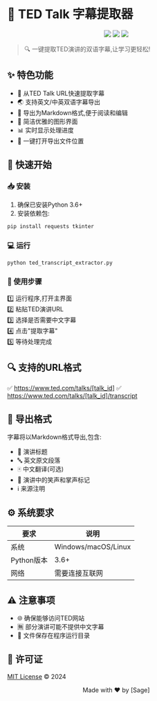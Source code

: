 # 🎯 TED Talk 字幕提取器 

<p align="center">
  <img src="https://img.shields.io/badge/Python-3.6+-blue.svg">
  <img src="https://img.shields.io/badge/License-MIT-yellow.svg">
  <img src="https://img.shields.io/badge/Platform-Windows|MacOS|Linux-green.svg">
</p>

> 🔍 一键提取TED演讲的双语字幕,让学习更轻松! 

## ✨ 特色功能

- 🚀 从TED Talk URL快速提取字幕
- 🌏 支持英文/中英双语字幕导出
- 📝 导出为Markdown格式,便于阅读和编辑
- 🎨 简洁优雅的图形界面
- 📊 实时显示处理进度
- 📂 一键打开导出文件位置

## 🚀 快速开始

### 📥 安装

1. 确保已安装Python 3.6+
2. 安装依赖包:
```bash
pip install requests tkinter
```
### 💻 运行
```bash
python ted_transcript_extractor.py
```

### 📖 使用步骤

1️⃣ 运行程序,打开主界面  
2️⃣ 粘贴TED演讲URL  
3️⃣ 选择是否需要中文字幕  
4️⃣ 点击"提取字幕"  
5️⃣ 等待处理完成  

## 🔍 支持的URL格式
✅ https://www.ted.com/talks/[talk_id]
✅ https://www.ted.com/talks/[talk_id]/transcript


## 📄 导出格式

字幕将以Markdown格式导出,包含:
- 📌 演讲标题
- 🔤 英文原文段落
- 🀄 中文翻译(可选)
- 👏 演讲中的笑声和掌声标记
- ℹ️ 来源注明

## ⚙️ 系统要求

| 要求 | 说明 |
|------|------|
| 系统 | Windows/macOS/Linux |
| Python版本 | 3.6+ |
| 网络 | 需要连接互联网 |

## ⚠️ 注意事项

- 🌐 确保能够访问TED网站
- 🈚 部分演讲可能不提供中文字幕
- 💾 文件保存在程序运行目录


## 📜 许可证

[MIT License](LICENSE) © 2024


<p align="center">Made with ❤️ by [Sage]</p>
